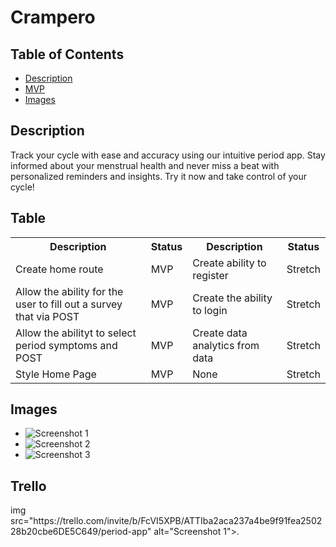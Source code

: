 <!DOCTYPE html>
<html lang="en">
  <head>
    <meta charset="UTF-8">
  </head>
  <body>
    <h1>Crampero</h1>
    <h2>Table of Contents</h2>
    <ul>
      <li><a href="#description">Description</a></li>
      <li><a href="#table">MVP</a></li>
      <li><a href="#images">Images</a></li>
    </ul>
    <h2 id="description">Description</h2>
    <p>Track your cycle with ease and accuracy using our intuitive period app. Stay informed about your menstrual health and never miss a beat with personalized reminders and insights. Try it now and take control of your cycle!</p>
    <h2 id="table">Table</h2>
    <table>
      <tr>
        <th>Description</th>
        <th>Status</th>
        <th>Description</th>
        <th>Status</th>
      </tr>
      <tr>
        <td>Create home route</td>
        <td>MVP</td>
        <td>Create ability to register</td>
        <td>Stretch</td>
      </tr>
      <tr>
        <td>Allow the ability for the user to fill out a survey that via POST</td>
        <td>MVP</td>
        <td>Create the ability to login </td>
        <td>Stretch</td>
      </tr>
      <tr>
        <td>Allow the abilityt to select period symptoms and POST</td>
        <td>MVP</td>
        <td>Create data analytics from data </td>
        <td>Stretch</td>
      </tr>
    <tr>
        <td>Style Home Page</td>
        <td>MVP</td>
        <td>None</td>
        <td>Stretch</td>
    </tr>
    </table>
    <h2 id="images">Images</h2>
    <ul>
      <li><img src="https://trello.com/invite/b/FcVI5XPB/ATTIba2aca237a4be9f91fea250228b20cbe6DE5C649/period-app" alt="Screenshot 1"></li>
      <li><img src="https://via.placeholder.com/150" alt="Screenshot 2"></li>
      <li><img src="https://via.placeholder.com/150" alt="Screenshot 3"></li>
    </ul>
    <h2 id="trello">Trello</h2>
    <p>img src="https://trello.com/invite/b/FcVI5XPB/ATTIba2aca237a4be9f91fea250228b20cbe6DE5C649/period-app" alt="Screenshot 1"></li></a>.</p>
  </body>
</html>


